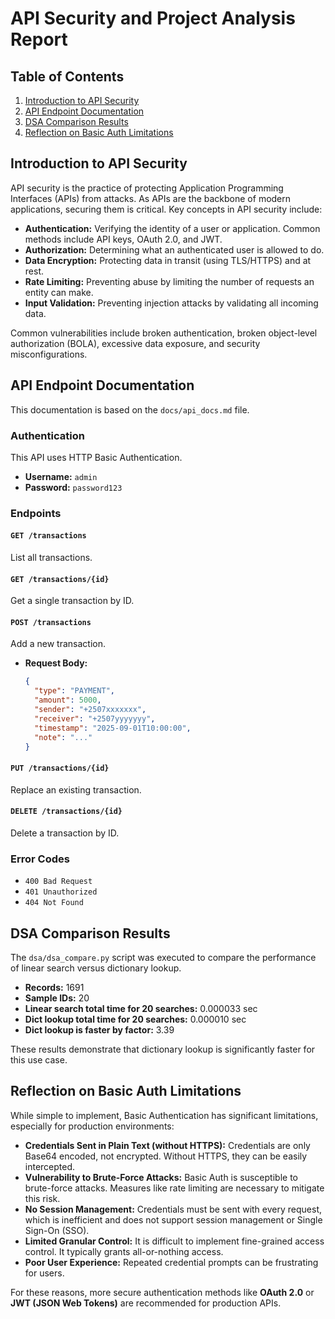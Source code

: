 # API Security and Project Analysis Report

## Table of Contents
1.  [Introduction to API Security](#introduction-to-api-security)
2.  [API Endpoint Documentation](#api-endpoint-documentation)
3.  [DSA Comparison Results](#dsa-comparison-results)
4.  [Reflection on Basic Auth Limitations](#reflection-on-basic-auth-limitations)

## Introduction to API Security

API security is the practice of protecting Application Programming Interfaces (APIs) from attacks. As APIs are the backbone of modern applications, securing them is critical. Key concepts in API security include:

*   **Authentication:** Verifying the identity of a user or application. Common methods include API keys, OAuth 2.0, and JWT.
*   **Authorization:** Determining what an authenticated user is allowed to do.
*   **Data Encryption:** Protecting data in transit (using TLS/HTTPS) and at rest.
*   **Rate Limiting:** Preventing abuse by limiting the number of requests an entity can make.
*   **Input Validation:** Preventing injection attacks by validating all incoming data.

Common vulnerabilities include broken authentication, broken object-level authorization (BOLA), excessive data exposure, and security misconfigurations.

## API Endpoint Documentation

This documentation is based on the `docs/api_docs.md` file.

### Authentication
This API uses HTTP Basic Authentication.
*   **Username:** `admin`
*   **Password:** `password123`

### Endpoints

#### `GET /transactions`
List all transactions.

#### `GET /transactions/{id}`
Get a single transaction by ID.

#### `POST /transactions`
Add a new transaction.

*   **Request Body:**
    ```json
    {
      "type": "PAYMENT",
      "amount": 5000,
      "sender": "+2507xxxxxxx",
      "receiver": "+2507yyyyyyy",
      "timestamp": "2025-09-01T10:00:00",
      "note": "..."
    }
    ```

#### `PUT /transactions/{id}`
Replace an existing transaction.

#### `DELETE /transactions/{id}`
Delete a transaction by ID.

### Error Codes
*   `400 Bad Request`
*   `401 Unauthorized`
*   `404 Not Found`

## DSA Comparison Results

The `dsa/dsa_compare.py` script was executed to compare the performance of linear search versus dictionary lookup.

*   **Records:** 1691
*   **Sample IDs:** 20
*   **Linear search total time for 20 searches:** 0.000033 sec
*   **Dict lookup total time for 20 searches:** 0.000010 sec
*   **Dict lookup is faster by factor:** 3.39

These results demonstrate that dictionary lookup is significantly faster for this use case.

## Reflection on Basic Auth Limitations

While simple to implement, Basic Authentication has significant limitations, especially for production environments:

*   **Credentials Sent in Plain Text (without HTTPS):** Credentials are only Base64 encoded, not encrypted. Without HTTPS, they can be easily intercepted.
*   **Vulnerability to Brute-Force Attacks:** Basic Auth is susceptible to brute-force attacks. Measures like rate limiting are necessary to mitigate this risk.
*   **No Session Management:** Credentials must be sent with every request, which is inefficient and does not support session management or Single Sign-On (SSO).
*   **Limited Granular Control:** It is difficult to implement fine-grained access control. It typically grants all-or-nothing access.
*   **Poor User Experience:** Repeated credential prompts can be frustrating for users.

For these reasons, more secure authentication methods like **OAuth 2.0** or **JWT (JSON Web Tokens)** are recommended for production APIs.